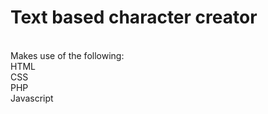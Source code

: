 <h1>Text based character creator</h1>
<br>
Makes use of the following:
<br>
HTML
<br>
CSS
<br>
PHP
<br>
Javascript
